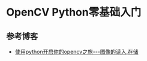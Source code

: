 # OpenCV Python零基础入门

## 参考博客

+ [使用python开启你的opencv之旅---图像的读入,存储](https://www.cnblogs.com/lynsyklate/p/7720045.html)